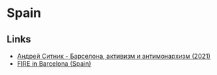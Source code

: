# Spain

## Links

- [Андрей Ситник - Барселона, активизм и антимонархизм (2021)](https://overcast.fm/+QPQmOrRj0)
- [FIRE in Barcelona (Spain)](https://www.reddit.com/r/EuropeFIRE/comments/soeujg/fire_in_barcelona_spain/)

